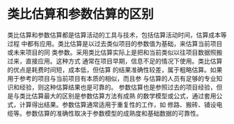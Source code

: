 # 类比估算和参数估算的区别

类比估算和参数估算都是估算活动的工具与技术，包括估算活动时间，估算成本等过程
中都有应用。类比估算是以过去类似项目的参数值为基础，来估算当前项目或未来项目的同
类参数。采用类比估算实际上是把和当前类似以往项目数据照搬过来，直接应用。这种方式
通常在项目早期，信息不足的情况下使用。类比估算的优点是耗费时间短，成本低，但估算
的结果准确性较差，属于粗略估算。如果用于参考的项目与当前项目有本质的相似，而且参
与估算的人员有足够的专业知识和经验，则这种估算结果也是可靠的。
参数估算也是参照过去的项目经验，但是与类比估算最大的区别是参数估算方法有成熟
的数学模型或公式，通过套用公式，计算得出结果。参数估算通常适用于重复性的工作，如
修路、搬砖、铺设电缆等。参数估算的准确性取决于参数模型的成熟度和基础数据的可靠性。